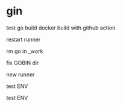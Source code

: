 # gin


test  go build docker build with  github action.

restart runner



rm go in _work

fix GOBIN dir


new runner 


test ENV


test ENV